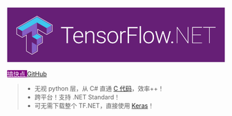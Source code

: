 <!-- # TensorFlow.NET -->

![logo](../_images/tf.net.logo.png ":no-zoom")

<div class="text-center mt-5">
    <a class="btn btn-lg mb-3 me-md-3" id="btn" style="background-color: purple; color: white" href="#/zh-cn/essentials/introduction?id=快速入门">
        搞快点
    </a>
    <a class="btn btn-lg btn-outline-secondary mb-3" id="btn" href="https://github.com/SciSharp/TensorFlow.NET">
        GitHub
    </a>
</div>

> -   无视 python 层，从 C# 直通 [C 代码](https://www.tensorflow.org/)，效率++！
> -   跨平台！支持 .NET Standard！
> -   可无需下载整个 TF.NET，直接使用 [Keras](<(https://www.nuget.org/packages/TensorFlow.Keras/)>)！
